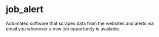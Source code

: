# job_alert
Automated software that scrapes data from the websites and alerts via email you whenever a new job opportunity is available.
